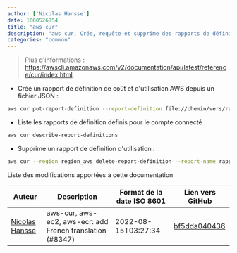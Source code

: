 ```yaml
---
author: ['Nicolas Hansse']
date: 1660526854
title: "aws cur"
description: "aws cur, Crée, requête et supprime des rapports de définition d'utilisation AWS."
categories: "common"
---
```

> Plus d'informations : <https://awscli.amazonaws.com/v2/documentation/api/latest/reference/cur/index.html>.

- Créé un rapport de définition de coût et d'utilisation AWS depuis un fichier JSON :

```bash
aws cur put-report-definition --report-definition file://chemin/vers/rapport_de_définition.json
```

- Liste les rapports de définition définis pour le compte connecté :

```bash
aws cur describe-report-definitions
```

- Supprime un rapport de définition d'utilisation :

```bash
aws cur --region region_aws delete-report-definition --report-name rapport
```
Liste des modifications apportées à cette documentation


Auteur | Description | Format de la date ISO 8601 | Lien vers GitHub
------|-----|-----|-----
[Nicolas Hansse](mailto:nico.hansse@gmail.com) | aws-cur, aws-ec2, aws-ecr: add French translation (#8347) | 2022-08-15T03:27:34 | [bf5dda040436](https://github.com/tldr-pages/tldr/commit/bf5dda0404366824635ab6c4ef4f7572d7a2d334)

